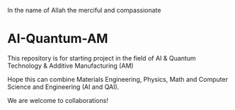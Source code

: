In the name of Allah the merciful and compassionate

# AI-Quantum-AM

This repository is for starting project in the field of AI &amp; Quantum Technology &amp; Additive Manufacturing (AM) 

Hope this can combine  Materials Engineering, Physics, Math and Computer Science and Engineering (AI and QAI).

We are welcome to collaborations!
